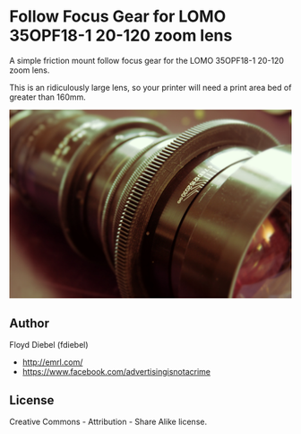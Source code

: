 Follow Focus Gear for LOMO 35OPF18-1 20-120 zoom lens
=============

A simple friction mount follow focus gear for the LOMO 35OPF18-1 20-120 zoom lens.

This is an ridiculously large lens, so your printer will need a print area bed of greater than 160mm.

![Image](https://github.com/fdiebel/lomo-35opf18-1-ff/blob/master/img/01.jpg)

Author
--------
Floyd Diebel (fdiebel)
* <http://emrl.com/>
* <https://www.facebook.com/advertisingisnotacrime> 

License
--------
Creative Commons - Attribution - Share Alike license.  

